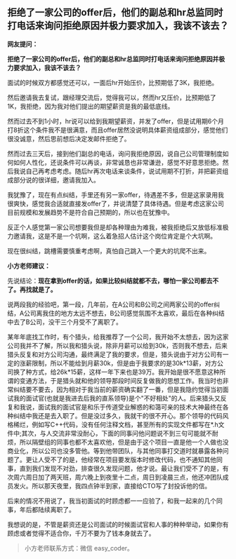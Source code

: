 ## 拒绝了一家公司的offer后，他们的副总和hr总监同时打电话来询问拒绝原因并极力要求加入，我该不该去？

**网友提问：**

**拒绝了一家公司的offer后，他们的副总和hr总监同时打电话来询问拒绝原因并极力要求加入，我该不该去？**

面试的时候双方都感觉还可以，一面后hr开始压价，比预期低了3K，我拒绝。

然后邀请我去复试，跟经理交流后，觉得我可以，然而hr又压价，比预期低了1K，我拒绝，因为我对他们提出的期望薪资是我的最低底线。

然而过去不到1小时，hr说可以给到我期望薪资，并发了offer，但是试用期6个月打8折这个条件我不是很满意，而且offer居然没说明具体薪资组成部分，感觉他们很没诚意，然后思前想后决定发邮件拒绝了。

然而过去三天后，接到他们副总的电话，询问我拒绝原因，说自己公司管理制度如何如何人性化，还说条件可以再谈，非常诚恳也非常谦逊，感觉不好意思拒绝。然后我说自己再考虑考虑。随后hr再次电话来谈条件，说试用期不打折，并把薪资组成部分说的很详细，邀请我加入。

我犹豫了，现在有点纠结，手里还有另一家offer，待遇差不多，但是这家录用我很爽快，感觉我合适就直接发offer了，并说清楚了具体待遇。但是考虑这家公司目前规模和发展趋势不是符合自己预期的，所以也在犹豫中。

反正个人感觉第一家公司想要我但是却各种理由为难我，被我拒绝后又放低标准极力邀请我，这是不是一个坑啊，这么着急招人估计这个岗位肯定是个大坑啊。

现在很纠结，跳槽需要慎重考虑啊，真怕自己跳入一个更大的坑爬不出来。



**小方老师建议：**

先说结论：**现在拿到offer的话，如果比较纠结就都不去，哪怕一家公司都去不了。再找就是了。**

说两段我的经验吧，第一段，几年前，在A公司和B公司之间两家公司的offer纠结，A公司离我住的地方太远不想去，B公司感觉氛围不太喜欢，最后在各种纠结中去了B公司，没干三个月受不了离职了。

某年年底找工作时，有个猎头，给我推荐了一个公司，我开始不太想去，因为这家公司我并不了解，所以我和猎头说，除非月薪可以给到30k，否则我不想去，后来猎头反复和对方公司沟通，最终满足了我的要求，但是，猎头说由于对方公司有一定的涨薪限制，所以不能给到月薪30k，但是由于我要求的是30k\*13薪，对方公司换了种方式，给26k\*15薪，这样一年下来也是39万。我开始是很不愿意这种所谓的变通方法，于是猎头就和他的领导那段时间反复做我的思想工作。我当时也非常纠结要不要去，因为相对于我当前的薪资确实翻了一番，但是我隐约觉得当初面试我的面试官(也就是我进去后我的直系领导)是个"不好相处"的人。后来猎头又反复和我说，面试我的面试官是和乐于传道受业解惑的和蔼可亲的技术大神最终在各种纠结中我还是去入职了。但是没过多久，我就干的很不开心。那个领导的代码风格稀烂，例如写C++代码，没有任何注释文档，甚至所有的实现文件都写在*.h文件中;其次，与人交流非常没耐心，下面的同事问他问题说不到三句可能就不耐烦，所以隔壁组的同事也都不太喜欢他，但是由于这个项目一直是他一个人做也没商业化，所以公司也没多管他。等到他带团队，与其他同事打交道时就暴露各种问题了。更让人受不了的是，他经常在项目要发版本时修改代码，也不通知其他同事，直到我们发现不对劲，排查很久发现问题，他才说。最让我们受不了的是，有次周六周日加了两天班，周六晚上到夜里十二点，周日到凌晨三点，他还冲团队成员发火。所以那天夜里，我四点钟半到家，直接给CTO写了封投诉他的信。

后来的情况不用说了，我当初面试的时顾虑都一一应验了，和我一起来的几个同事，年后都陆续离职了。

我想说的是，不管是薪资还是公司面试的时候面试官和人事的种种举动，如果你有顾虑或者觉得不适合你，千万不要为了钱本身就去了。



> 小方老师联系方式：微信 easy_coder。